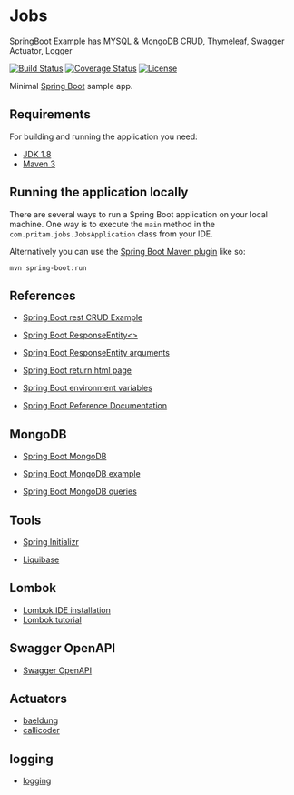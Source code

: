# Jobs
SpringBoot Example has MYSQL &amp; MongoDB CRUD, Thymeleaf, Swagger Actuator, Logger

[![Build Status](https://travis-ci.org/pritamkhose/jobs.svg?branch=master)](https://travis-ci.org/pritamkhose/jobs)
[![Coverage Status](https://coveralls.io/repos/github/pritamkhose/jobs/badge.svg?branch=master)](https://coveralls.io/github/pritamkhose/jobs?branch=main)
[![License](http://img.shields.io/:license-apache-blue.svg)](http://www.apache.org/licenses/LICENSE-2.0.html)

Minimal [Spring Boot](http://projects.spring.io/spring-boot/) sample app.

## Requirements

For building and running the application you need:

- [JDK 1.8](http://www.oracle.com/technetwork/java/javase/downloads/jdk8-downloads-2133151.html)
- [Maven 3](https://maven.apache.org)

## Running the application locally

There are several ways to run a Spring Boot application on your local machine. One way is to execute the `main` method in the `com.pritam.jobs.JobsApplication` class from your IDE.

Alternatively you can use the [Spring Boot Maven plugin](https://docs.spring.io/spring-boot/docs/current/reference/html/build-tool-plugins-maven-plugin.html) like so:

```shell
mvn spring-boot:run
```


## References
* [Spring Boot rest CRUD Example](https://stackoverflow.com/questions/28228068/spring-boot-full-rest-crud-example)

* [Spring Boot ResponseEntity<>](https://stackoverflow.com/questions/44497859/is-it-better-to-pass-back-string-or-object-in-the-responseentity)

* [Spring Boot ResponseEntity arguments](https://stackoverflow.com/questions/56780107/cannot-infer-type-arguments-for-responseentity)

* [Spring Boot return html page](https://stackoverflow.com/questions/38700790/how-to-return-a-html-page-from-a-restful-controller-in-spring-boot)

* [Spring Boot environment variables](https://stackoverflow.com/questions/42426438/how-to-set-system-environment-variables-in-applicaton-properties-the-12-factor-w)

* [Spring Boot Reference Documentation](https://docs.spring.io/spring-boot/docs/current/reference/html/index.html)

## MongoDB
* [Spring Boot MongoDB](https://www.journaldev.com/18156/spring-boot-mongodb)

* [Spring Boot MongoDB example](https://www.codementor.io/gtommee97/rest-api-java-spring-boot-and-mongodb-j7nluip8d)

* [Spring Boot MongoDB queries](https://www.baeldung.com/queries-in-spring-data-mongodb)
	

## Tools
* [Spring Initializr](https://start.spring.io/)

* [Liquibase](https://www.baeldung.com/liquibase-refactor-schema-of-java-app)

## Lombok
* [Lombok IDE installation](https://www.baeldung.com/lombok-ide)
* [Lombok tutorial](https://medium.com/@udith.indrakantha/say-bye-bye-to-annoying-getters-setters-shorten-your-java-code-with-lombok-d656ae66e163)

## Swagger OpenAPI
* [Swagger OpenAPI](https://www.baeldung.com/spring-rest-openapi-documentation)

## Actuators
* [baeldung](https://www.baeldung.com/spring-boot-actuators)
* [callicoder](https://www.callicoder.com/spring-boot-actuator/)

## logging
* [logging](https://www.baeldung.com/spring-boot-logging)
